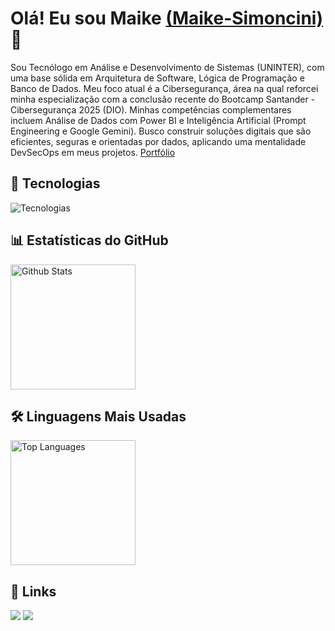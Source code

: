 # Olá! Eu sou Maike [(Maike-Simoncini)](https://github.com/Maike-Simoncini) 👋 

Sou Tecnólogo em Análise e Desenvolvimento de Sistemas (UNINTER), com uma base sólida em Arquitetura de Software, Lógica de Programação e Banco de Dados. Meu foco atual é a Cibersegurança, área na qual reforcei minha especialização com a conclusão recente do Bootcamp Santander - Cibersegurança 2025 (DIO). Minhas competências complementares incluem Análise de Dados com Power BI e Inteligência Artificial (Prompt Engineering e Google Gemini). Busco construir soluções digitais que são eficientes, seguras e orientadas por dados, aplicando uma mentalidade DevSecOps em meus projetos.
[Portfólio](https://maike-simoncini.github.io/Portfolio-Maike/)

## 🚀 Tecnologias

<img src="https://skillicons.dev/icons?i=python,cpp,cs,html,css,js,mongodb,react,nodejs,mysql,postman,vscode,kali" alt="Tecnologias" />

## 📊 Estatísticas do GitHub 

<img height="200" alt="Github Stats" src="https://github-readme-stats.vercel.app/api?username=Maike-Simoncini&show_icons=true&theme=tokyonight&include_all_commits=true&count_private=true"/>

## 🛠️ Linguagens Mais Usadas

<img height="200" alt="Top Languages" src="https://github-readme-stats.vercel.app/api/top-langs/?username=Maike-Simoncini&layout=compact&langs_count=16&theme=tokyonight"/>

## 📌 Links 
  
<a href="https://www.linkedin.com/in/maike-simoncini-da-silva-9769b2287" target="_blank"><img src="https://img.shields.io/badge/-LinkedIn-%230077B5?style=for-the-badge&logo=linkedin&logoColor=white" target="_blank"></a>
<a href=mailto:maikesimoncinims@gmail.com target="_blank"><img src="https://img.shields.io/badge/Gmail-D14836?style=for-the-badge&logo=gmail&logoColor=white"></a>




